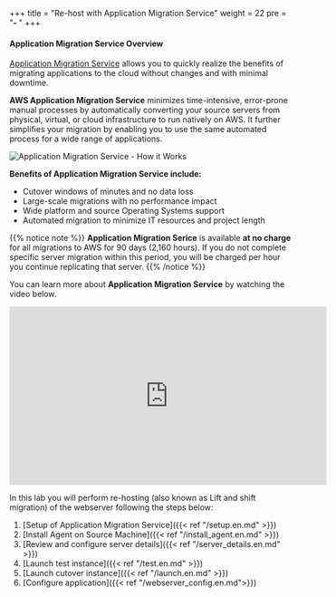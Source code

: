 +++
title = "Re-host with Application Migration Service"
weight = 22
pre = "<b>- </b>"
+++

#### Application Migration Service Overview

<a href="https://aws.amazon.com/application-migration-service/" target="_blank" rel="noopener noreferrer">Application Migration Service</a> allows you to quickly realize the benefits of migrating applications to the cloud without changes and with minimal downtime.

**AWS Application Migration Service** minimizes time-intensive, error-prone manual processes by automatically converting your source servers from physical, virtual, or cloud infrastructure to run natively on AWS. It further simplifies your migration by enabling you to use the same automated process for a wide range of applications.

![Application Migration Service - How it Works](/app_mig_serv/how-it-works.en.jpg)

**Benefits of Application Migration Service include:**

- Cutover windows of minutes and no data loss
- Large-scale migrations with no performance impact
- Wide platform and source Operating Systems support
- Automated migration to minimize IT resources and project length

{{% notice note %}}
**Application Migration Serice** is available **at no charge**  for all migrations to AWS for 90 days (2,160 hours). If you do not complete specific server migration within this period, you will be charged per hour you continue replicating that server.
{{% /notice %}}  

You can learn more about **Application Migration Service** by watching the video below.
<center><iframe width="560" height="315" src="https://www.youtube.com/embed/ao8geVzmmRo" frameborder="0" allow="accelerometer; autoplay; encrypted-media; gyroscope; picture-in-picture" allowfullscreen></iframe></center>

In this lab you will perform re-hosting (also known as Lift and shift migration) of the webserver following the steps below:

1. [Setup of Application Migration Service]({{< ref "/setup.en.md" >}})  
2. [Install Agent on Source Machine]({{< ref "/install_agent.en.md" >}})  
3. [Review and configure server details]({{< ref "/server_details.en.md" >}})  
4. [Launch test instance]({{< ref "/test.en.md" >}})  
5. [Launch cutover instance]({{< ref "/launch.en.md" >}})  
6. [Configure application]({{< ref "/webserver_config.en.md">}})

